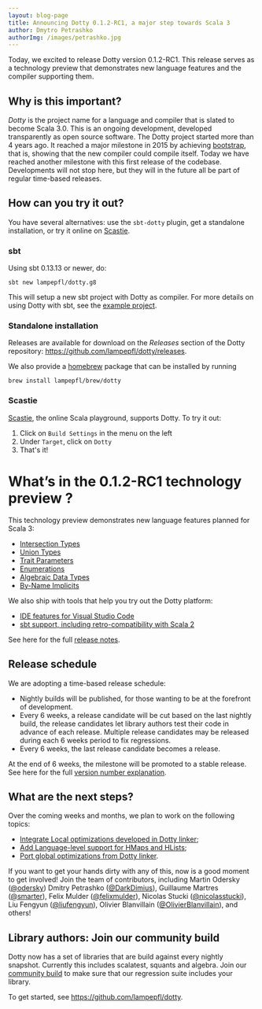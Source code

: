 ```yaml
---
layout: blog-page
title: Announcing Dotty 0.1.2-RC1, a major step towards Scala 3
author: Dmytro Petrashko
authorImg: /images/petrashko.jpg
---
```


Today, we excited to release Dotty version 0.1.2-RC1.  This release
serves as a technology preview that demonstrates new language features
and the compiler supporting them.


<!--more-->

## Why is this important?

_Dotty_ is the project name for a language and compiler that
is slated to become Scala 3.0. This is an ongoing development,
developed transparently as open source software. The Dotty project
started more than 4 years ago. It reached a major milestone in 2015 by
achieving
[bootstrap](http://dotty.epfl.ch/blog/2015/10/23/dotty-compiler-bootstraps.html),
that is, showing that the new compiler could compile itself.  Today we
have reached another milestone with this first release of the
codebase. Developments will not stop here, but they will in the future
all be part of regular time-based releases.

## How can you try it out?

You have several alternatives: use the `sbt-dotty` plugin, get a standalone
installation, or try it online on [Scastie](https://scastie.scala-lang.org/).

### sbt
Using sbt 0.13.13 or newer, do:

```
sbt new lampepfl/dotty.g8
```

This will setup a new sbt project with Dotty as compiler. For more details on
using Dotty with sbt, see the
[example project](https://github.com/lampepfl/dotty-example-project).

### Standalone installation

Releases are available for download on the _Releases_
section of the Dotty repository: https://github.com/lampepfl/dotty/releases.

We also provide a [homebrew](https://brew.sh/) package that can be installed by running

```
brew install lampepfl/brew/dotty
```

### Scastie

[Scastie](https://scastie.scala-lang.org/), the online Scala playground,
supports Dotty. To try it out:
1. Click on `Build Settings` in the menu on the left
2. Under `Target`, click on `Dotty`
3. That's it!


# What’s in the 0.1.2-RC1 technology preview ?
This technology preview demonstrates new language features planned for Scala 3:

  - [Intersection Types](http://dotty.epfl.ch/docs/reference/intersection-types.html)
  - [Union Types](http://dotty.epfl.ch/docs/reference/union-types.html)
  - [Trait Parameters](http://dotty.epfl.ch/docs/reference/trait-parameters.html)
  - [Enumerations](http://dotty.epfl.ch/docs/reference/enums.html)
  - [Algebraic Data Types](http://dotty.epfl.ch/docs/reference/adts.html)
  - [By-Name Implicits](http://dotty.epfl.ch/docs/reference/implicit-by-name-parameters.html)

We also ship with tools that help you try out the Dotty platform:

  - [IDE features for Visual Studio Code](http://dotty.epfl.ch/docs/usage/ide-support.html)
  - [sbt support, including retro-compatibility with Scala 2](https://github.com/lampepfl/dotty-example-project)

See here for the full [release notes](http://dotty.epfl.ch/docs/release-notes/0.1.2.html).

## Release schedule

We are adopting a time-based release schedule:
- Nightly builds will be published, for those wanting to be at the forefront of
  development.
- Every 6 weeks, a release candidate will be cut based on the last nightly build,
  the release candidates let library authors test their code in advance of each
  release. Multiple release candidates may be released during each 6 weeks
  period to fix regressions.
- Every 6 weeks, the last release candidate becomes a release.

At the end of 6 weeks, the milestone will be promoted to a stable release.
See here for the full [version number explanation](http://dotty.epfl.ch/docs/usage/version-numbers.html).

## What are the next steps?

Over the coming weeks and months, we plan to work on the following topics:

 - [Integrate Local optimizations developed in Dotty linker](https://github.com/lampepfl/dotty/pull/2513);
 - [Add Language-level support for HMaps and HLists](https://github.com/lampepfl/dotty/pull/2199);
 - [Port global optimizations from Dotty linker](https://github.com/lampepfl/dotty/pull/1840).

If you want to get your hands dirty with any of this, now is a good
moment to get involved! Join the team of contributors, including
Martin Odersky ([@odersky](https://twitter.com/odersky))
Dmitry Petrashko ([@DarkDimius](https://twitter.com/DarkDimius)),
Guillaume Martres ([@smarter](https://github.com/smarter)),
Felix Mulder ([@felixmulder](https://twitter.com/felixmulder)),
Nicolas Stucki ([@nicolasstucki](https://twitter.com/stucki_nicolas)),
Liu Fengyun ([@liufengyun](https://github.com/liufengyun)),
Olivier Blanvillain ([@OlivierBlanvillain](https://github.com/OlivierBlanvillain)),
and others!

## Library authors: Join our community build

Dotty now has a set of libraries that are build against every nightly snapshot.
Currently this includes scalatest, squants and algebra.
Join our [community build](https://github.com/lampepfl/dotty-community-build)
 to make sure that our regression suite includes your library.


To get started, see <https://github.com/lampepfl/dotty>.
